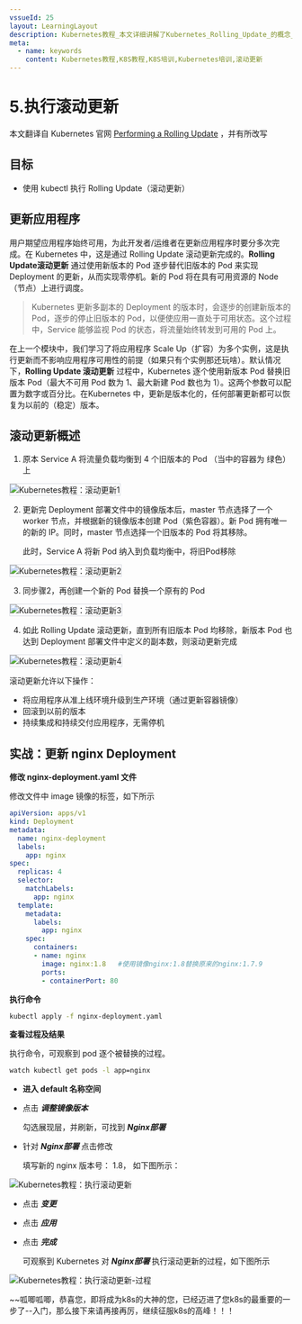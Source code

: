 ```yaml
---
vssueId: 25
layout: LearningLayout
description: Kubernetes教程_本文详细讲解了Kubernetes_Rolling_Update_的概念_并描述了如何使用_kubectl_Kuboard_对一个应用程序执行滚动更新。
meta:
  - name: keywords
    content: Kubernetes教程,K8S教程,K8S培训,Kubernetes培训,滚动更新
---
```


# 5.执行滚动更新

<AdSenseTitle/>

本文翻译自 Kubernetes 官网 [Performing a Rolling Update](https://kubernetes.io/docs/tutorials/kubernetes-basics/update/update-intro/) ，并有所改写

## 目标

- 使用 kubectl 执行 Rolling Update（滚动更新）

## 更新应用程序

用户期望应用程序始终可用，为此开发者/运维者在更新应用程序时要分多次完成。在 Kubernetes 中，这是通过 Rolling Update 滚动更新完成的。**Rolling Update滚动更新** 通过使用新版本的 Pod 逐步替代旧版本的 Pod 来实现 Deployment 的更新，从而实现零停机。新的 Pod 将在具有可用资源的 Node（节点）上进行调度。

> Kubernetes 更新多副本的 Deployment 的版本时，会逐步的创建新版本的 Pod，逐步的停止旧版本的 Pod，以便使应用一直处于可用状态。这个过程中，Service 能够监视 Pod 的状态，将流量始终转发到可用的 Pod 上。

在上一个模块中，我们学习了将应用程序 Scale Up（扩容）为多个实例，这是执行更新而不影响应用程序可用性的前提（如果只有个实例那还玩啥）。默认情况下，**Rolling Update 滚动更新** 过程中，Kubernetes 逐个使用新版本 Pod 替换旧版本 Pod（最大不可用 Pod 数为 1、最大新建 Pod 数也为 1）。这两个参数可以配置为数字或百分比。在Kubernetes 中，更新是版本化的，任何部署更新都可以恢复为以前的（稳定）版本。

## 滚动更新概述

1. 原本 Service A 将流量负载均衡到 4 个旧版本的 Pod （当中的容器为 绿色）上

<img src="./update.assets/module_06_rollingupdates1.svg" style="border: 1px solid #d7dae2; max-width: 600px;" alt="Kubernetes教程：滚动更新1"></img>

2. 更新完 Deployment 部署文件中的镜像版本后，master 节点选择了一个 worker 节点，并根据新的镜像版本创建 Pod（紫色容器）。新 Pod 拥有唯一的新的 IP。同时，master 节点选择一个旧版本的 Pod 将其移除。

    此时，Service A 将新 Pod 纳入到负载均衡中，将旧Pod移除

<img src="./update.assets/module_06_rollingupdates2.svg" style="border: 1px solid #d7dae2; max-width: 600px;" alt="Kubernetes教程：滚动更新2"></img>

3. 同步骤2，再创建一个新的 Pod 替换一个原有的 Pod

<img src="./update.assets/module_06_rollingupdates3.svg" style="border: 1px solid #d7dae2; max-width: 600px;" alt="Kubernetes教程：滚动更新3"></img>

4. 如此 Rolling Update 滚动更新，直到所有旧版本 Pod 均移除，新版本 Pod 也达到 Deployment 部署文件中定义的副本数，则滚动更新完成

<img src="./update.assets/module_06_rollingupdates4.svg" style="border: 1px solid #d7dae2; max-width: 600px;" alt="Kubernetes教程：滚动更新4"></img>

滚动更新允许以下操作：

- 将应用程序从准上线环境升级到生产环境（通过更新容器镜像）
- 回滚到以前的版本
- 持续集成和持续交付应用程序，无需停机

## 实战：更新 nginx Deployment

<el-tabs type="border-card">
<el-tab-pane label="使用kubectl">

**修改 nginx-deployment.yaml 文件**

修改文件中 image 镜像的标签，如下所示

``` yaml {19}
apiVersion: apps/v1
kind: Deployment
metadata:
  name: nginx-deployment
  labels:
    app: nginx
spec:
  replicas: 4
  selector:
    matchLabels:
      app: nginx
  template:
    metadata:
      labels:
        app: nginx
    spec:
      containers:
      - name: nginx
        image: nginx:1.8   #使用镜像nginx:1.8替换原来的nginx:1.7.9
        ports:
        - containerPort: 80
```

**执行命令**

``` sh
kubectl apply -f nginx-deployment.yaml
```

**查看过程及结果**

执行命令，可观察到 pod 逐个被替换的过程。
``` sh
watch kubectl get pods -l app=nginx
```

</el-tab-pane>
<el-tab-pane label="使用Kuboard">

* **进入 default 名称空间**

* 点击 ***调整镜像版本***

  勾选展现层，并刷新，可找到 ***Nginx部署***

* 针对 ***Nginx部署*** 点击修改

  填写新的 nginx 版本号： 1.8， 如下图所示：

![Kubernetes教程：执行滚动更新](./update.assets/image-20190822214324429.png)

* 点击 ***变更***

* 点击 ***应用***

* 点击 ***完成***

  可观察到 Kubernetes 对 ***Nginx部署*** 执行滚动更新的过程，如下图所示

![Kubernetes教程：执行滚动更新-过程](./update.assets/image-20190822214503847.png)

</el-tab-pane>
</el-tabs>


~~呱唧呱唧，恭喜您，即将成为k8s的大神的您，已经迈进了您k8s的最重要的一步了--入门，那么接下来请再接再厉，继续征服k8s的高峰！！！
